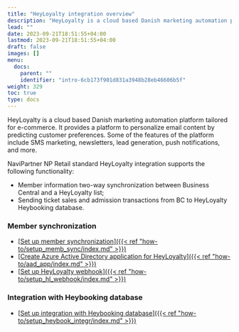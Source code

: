 ```yaml
---
title: "HeyLoyalty integration overview"
description: "HeyLoyalty is a cloud based Danish marketing automation platform tailored for e-commerce. It provides a platform to personalize email content by predicting customer preferences. Some of the features of the platform include SMS marketing, newsletters, lead generation, push notifications, and more."
lead: ""
date: 2023-09-21T18:51:55+04:00
lastmod: 2023-09-21T18:51:55+04:00
draft: false
images: []
menu:
  docs:
    parent: ""
    identifier: "intro-6cb173f901d831a3948b28eb46606b5f"
weight: 329
toc: true
type: docs
---
```

HeyLoyalty is a cloud based Danish marketing automation platform tailored for e-commerce. It provides a platform to personalize email content by predicting customer preferences. Some of the features of the platform include SMS marketing, newsletters, lead generation, push notifications, and more.

NaviPartner NP Retail standard HeyLoyalty integration supports the following functionality:

- Member information two-way synchronization between Business Central and a HeyLoyalty list;
- Sending ticket sales and admission transactions from BC to HeyLoyalty Heybooking database.

### Member synchronization

  - [<ins>Set up member synchronization<ins>]({{< ref "how-to/setup_memb_sync/index.md" >}})
  - [<ins>Create Azure Active Directory application for HeyLoyalty<ins>]({{< ref "how-to/aad_app/index.md" >}})
  - [<ins>Set up HeyLoyalty webhook<ins>]({{< ref "how-to/setup_hl_webhook/index.md" >}})

### Integration with Heybooking database

  - [<ins>Set up integration with Heybooking database<ins>]({{< ref "how-to/setup_heybook_integr/index.md" >}})